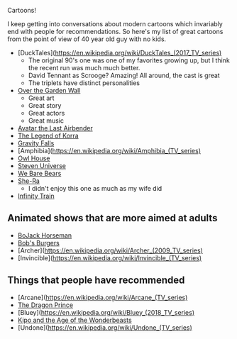 Cartoons!

I keep getting into conversations about modern cartoons which invariably end with people for recommendations. So here's my list of great cartoons from the point of view of 40 year old guy with no kids. 

* [DuckTales](https://en.wikipedia.org/wiki/DuckTales_(2017_TV_series)
    * The original 90's one was one of my favorites growing up, but I think the recent run was much much better.
    * David Tennant as Scrooge? Amazing! All around, the cast is great
    * The triplets have distinct personalities
* [Over the Garden Wall](https://en.wikipedia.org/wiki/Over_the_Garden_Wall)
    * Great art
    * Great story
    * Great actors
    * Great music
* [Avatar the Last Airbender](https://en.wikipedia.org/wiki/Avatar:_The_Last_Airbender)
* [The Legend of Korra](https://en.wikipedia.org/wiki/The_Legend_of_Korra)
* [Gravity Falls](https://en.wikipedia.org/wiki/Gravity_Falls)
* [Amphibia](https://en.wikipedia.org/wiki/Amphibia_(TV_series)
* [Owl House](https://en.wikipedia.org/wiki/The_Owl_House)
* [Steven Universe](https://en.wikipedia.org/wiki/Steven_Universe)
* [We Bare Bears](https://en.wikipedia.org/wiki/We_Bare_Bears)
* [She-Ra](https://en.wikipedia.org/wiki/She-Ra_and_the_Princesses_of_Power)
    * I didn't enjoy this one as much as my wife did
* [Infinity Train](https://en.wikipedia.org/wiki/Infinity_Train)

## Animated shows that are more aimed at adults

* [BoJack Horseman](https://en.wikipedia.org/wiki/BoJack_Horseman)
* [Bob's Burgers](https://en.wikipedia.org/wiki/Bob%27s_Burgers)
* [Archer](https://en.wikipedia.org/wiki/Archer_(2009_TV_series)
* [Invincible](https://en.wikipedia.org/wiki/Invincible_(TV_series)

## Things that people have recommended

* [Arcane](https://en.wikipedia.org/wiki/Arcane_(TV_series)
* [The Dragon Prince](https://en.wikipedia.org/wiki/The_Dragon_Prince)
* [Bluey](https://en.wikipedia.org/wiki/Bluey_(2018_TV_series)
* [Kipo and the Age of the Wonderbeasts](https://en.wikipedia.org/wiki/Kipo_and_the_Age_of_Wonderbeasts)
* [Undone](https://en.wikipedia.org/wiki/Undone_(TV_series)
